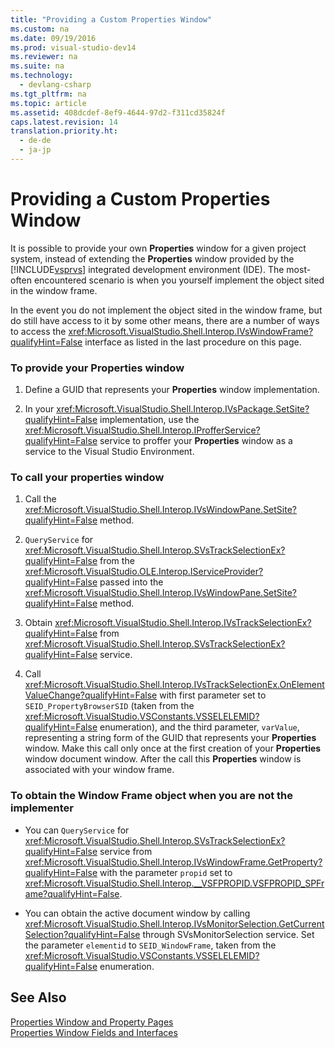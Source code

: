 ```yaml
---
title: "Providing a Custom Properties Window"
ms.custom: na
ms.date: 09/19/2016
ms.prod: visual-studio-dev14
ms.reviewer: na
ms.suite: na
ms.technology: 
  - devlang-csharp
ms.tgt_pltfrm: na
ms.topic: article
ms.assetid: 408dcdef-8ef9-4644-97d2-f311cd35824f
caps.latest.revision: 14
translation.priority.ht: 
  - de-de
  - ja-jp
---
```

# Providing a Custom Properties Window
It is possible to provide your own **Properties** window for a given project system, instead of extending the **Properties** window provided by the [!INCLUDE[vsprvs](../vs140/includes/vsprvs_md.md)] integrated development environment (IDE). The most-often encountered scenario is when you yourself implement the object sited in the window frame.  
  
 In the event you do not implement the object sited in the window frame, but do still have access to it by some other means, there are a number of ways to access the <xref:Microsoft.VisualStudio.Shell.Interop.IVsWindowFrame?qualifyHint=False> interface as listed in the last procedure on this page.  
  
### To provide your Properties window  
  
1.  Define a GUID that represents your **Properties** window implementation.  
  
2.  In your <xref:Microsoft.VisualStudio.Shell.Interop.IVsPackage.SetSite?qualifyHint=False> implementation, use the <xref:Microsoft.VisualStudio.Shell.Interop.IProfferService?qualifyHint=False> service to proffer your **Properties** window as a service to the Visual Studio Environment.  
  
### To call your properties window  
  
1.  Call the <xref:Microsoft.VisualStudio.Shell.Interop.IVsWindowPane.SetSite?qualifyHint=False> method.  
  
2.  `QueryService` for <xref:Microsoft.VisualStudio.Shell.Interop.SVsTrackSelectionEx?qualifyHint=False> from the <xref:Microsoft.VisualStudio.OLE.Interop.IServiceProvider?qualifyHint=False> passed into the <xref:Microsoft.VisualStudio.Shell.Interop.IVsWindowPane.SetSite?qualifyHint=False> method.  
  
3.  Obtain <xref:Microsoft.VisualStudio.Shell.Interop.IVsTrackSelectionEx?qualifyHint=False> from <xref:Microsoft.VisualStudio.Shell.Interop.SVsTrackSelectionEx?qualifyHint=False> service.  
  
4.  Call <xref:Microsoft.VisualStudio.Shell.Interop.IVsTrackSelectionEx.OnElementValueChange?qualifyHint=False> with first parameter set to `SEID_PropertyBrowserSID` (taken from the <xref:Microsoft.VisualStudio.VSConstants.VSSELELEMID?qualifyHint=False> enumeration), and the third parameter, `varValue`, representing a string form of the GUID that represents your **Properties** window. Make this call only once at the first creation of your **Properties** window document window. After the call this **Properties** window is associated with your window frame.  
  
### To obtain the Window Frame object when you are not the implementer  
  
-   You can `QueryService` for <xref:Microsoft.VisualStudio.Shell.Interop.SVsTrackSelectionEx?qualifyHint=False> service from <xref:Microsoft.VisualStudio.Shell.Interop.IVsWindowFrame.GetProperty?qualifyHint=False> with the parameter `propid` set to <xref:Microsoft.VisualStudio.Shell.Interop.__VSFPROPID.VSFPROPID_SPFrame?qualifyHint=False>.  
  
-   You can obtain the active document window by calling <xref:Microsoft.VisualStudio.Shell.Interop.IVsMonitorSelection.GetCurrentSelection?qualifyHint=False> through SVsMonitorSelection service. Set the parameter `elementid` to `SEID_WindowFrame`, taken from the <xref:Microsoft.VisualStudio.VSConstants.VSSELELEMID?qualifyHint=False> enumeration.  
  
## See Also  
 [Properties Window and Property Pages](../Topic/Extending%20Properties.md)   
 [Properties Window Fields and Interfaces](../vs140/Properties-Window-Fields-and-Interfaces.md)